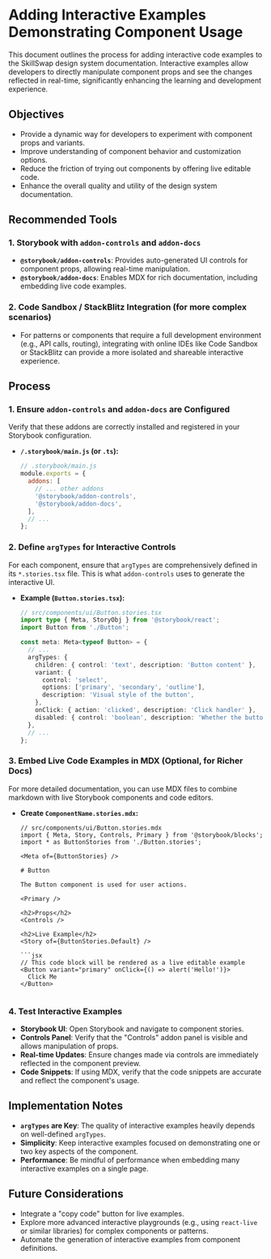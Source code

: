 # Adding Interactive Examples Demonstrating Component Usage

This document outlines the process for adding interactive code examples to the SkillSwap design system documentation. Interactive examples allow developers to directly manipulate component props and see the changes reflected in real-time, significantly enhancing the learning and development experience.

## Objectives

-   Provide a dynamic way for developers to experiment with component props and variants.
-   Improve understanding of component behavior and customization options.
-   Reduce the friction of trying out components by offering live editable code.
-   Enhance the overall quality and utility of the design system documentation.

## Recommended Tools

### 1. Storybook with `addon-controls` and `addon-docs`

*   **`@storybook/addon-controls`**: Provides auto-generated UI controls for component props, allowing real-time manipulation.
*   **`@storybook/addon-docs`**: Enables MDX for rich documentation, including embedding live code examples.

### 2. Code Sandbox / StackBlitz Integration (for more complex scenarios)

*   For patterns or components that require a full development environment (e.g., API calls, routing), integrating with online IDEs like Code Sandbox or StackBlitz can provide a more isolated and shareable interactive experience.

## Process

### 1. Ensure `addon-controls` and `addon-docs` are Configured

Verify that these addons are correctly installed and registered in your Storybook configuration.

*   **`/.storybook/main.js` (or `.ts`):**

    ```javascript
    // .storybook/main.js
    module.exports = {
      addons: [
        // ... other addons
        '@storybook/addon-controls',
        '@storybook/addon-docs',
      ],
      // ...
    };
    ```

### 2. Define `argTypes` for Interactive Controls

For each component, ensure that `argTypes` are comprehensively defined in its `*.stories.tsx` file. This is what `addon-controls` uses to generate the interactive UI.

*   **Example (`Button.stories.tsx`):**

    ```typescript
    // src/components/ui/Button.stories.tsx
    import type { Meta, StoryObj } from '@storybook/react';
    import Button from './Button';

    const meta: Meta<typeof Button> = {
      // ...
      argTypes: {
        children: { control: 'text', description: 'Button content' },
        variant: {
          control: 'select',
          options: ['primary', 'secondary', 'outline'],
          description: 'Visual style of the button',
        },
        onClick: { action: 'clicked', description: 'Click handler' },
        disabled: { control: 'boolean', description: 'Whether the button is disabled' },
      },
      // ...
    };
    ```

### 3. Embed Live Code Examples in MDX (Optional, for Richer Docs)

For more detailed documentation, you can use MDX files to combine markdown with live Storybook components and code editors.

*   **Create `ComponentName.stories.mdx`:**

    ```mdx
    // src/components/ui/Button.stories.mdx
    import { Meta, Story, Controls, Primary } from '@storybook/blocks';
    import * as ButtonStories from './Button.stories';

    <Meta of={ButtonStories} />

    # Button

    The Button component is used for user actions.

    <Primary />

    <h2>Props</h2>
    <Controls />

    <h2>Live Example</h2>
    <Story of={ButtonStories.Default} />

    ```jsx
    // This code block will be rendered as a live editable example
    <Button variant="primary" onClick={() => alert('Hello!')}>
      Click Me
    </Button>
    ```
    ```

### 4. Test Interactive Examples

*   **Storybook UI**: Open Storybook and navigate to component stories.
*   **Controls Panel**: Verify that the "Controls" addon panel is visible and allows manipulation of props.
*   **Real-time Updates**: Ensure changes made via controls are immediately reflected in the component preview.
*   **Code Snippets**: If using MDX, verify that the code snippets are accurate and reflect the component's usage.

## Implementation Notes

-   **`argTypes` are Key**: The quality of interactive examples heavily depends on well-defined `argTypes`.
-   **Simplicity**: Keep interactive examples focused on demonstrating one or two key aspects of the component.
-   **Performance**: Be mindful of performance when embedding many interactive examples on a single page.

## Future Considerations

-   Integrate a "copy code" button for live examples.
-   Explore more advanced interactive playgrounds (e.g., using `react-live` or similar libraries) for complex components or patterns.
-   Automate the generation of interactive examples from component definitions.
